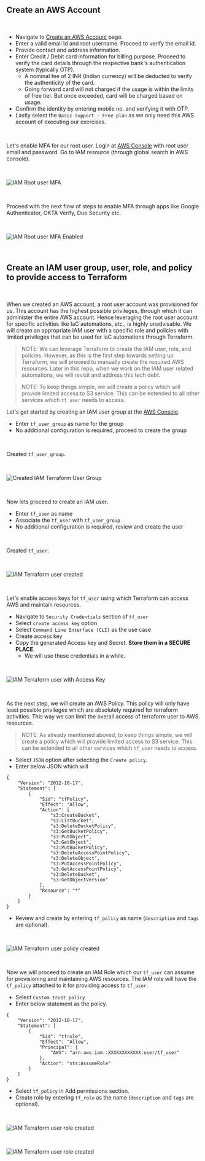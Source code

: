 ## Create an AWS Account

<br />

 - Navigate to [Create an AWS Account](https://portal.aws.amazon.com/billing/signup#/start/email) page. 
 - Enter a valid email id and root username. Proceed to verify the email id.
 - Provide contact and address information.
 - Enter Credit / Debit card information for billing purpose. Proceed to verify the card details through the respective bank's authentication system (typically OTP).
    - A nominal fee of 2 INR (Indian currency) will be deducted to verify the authenticity of the card.
    - Going forward card will not charged if the usage is within the limits of free tier. But once exceeded, card will be charged based on usage.
 - Confirm the identity by entering mobile no. and verifying it with OTP.
 - Lastly select the `Basic Support - Free plan` as we only need this AWS account of executing our exercises.

<br />

Let's enable MFA for our root user. Login at [AWS Console](https://console.aws.amazon.com/) with root user email and password. Go to IAM resource (through global search in AWS console).

<br />

![IAM Root user MFA](../images/iam_root_user_mfa.png "IAM Root user MFA")

<br />

Proceed with the next flow of steps to enable MFA through apps like Google Authenticator, OKTA Verify, Duo Security etc.

<br />

![IAM Root user MFA Enabled](../images/iam_root_user_mfa_enabled.png "IAM Root user MFA Enabled")

<br /> 


## Create an IAM user group, user, role, and policy to provide access to Terraform

<br />

When we created an AWS account, a root user account was provisioned for us. This account has the highest possible privileges, through which it can administer the entire AWS account. Hence leveraging the root user account for specific activities like IaC automations, etc., is highly unadvisable. We will create an appropriate IAM user with a specific role and policies with limited privileges that can be used for IaC automations through Terraform.

> NOTE: We can leverage Terraform to create the IAM user, role, and policies. However, as this is the first step towards setting up Terraform, we will proceed to manually create the required AWS resources. Later in this repo, when we work on the IAM user related automations, we will revisit and address this tech debt.

> NOTE: To keep things simple, we will create a policy which will provide limited access to S3 service. This can be extended to all other services which `tf_user` needs to access.

Let's get started by creating an IAM user group at the [AWS Console](https://console.aws.amazon.com/).

- Enter `tf_user_group` as name for the group
- No additional configuration is required, proceed to create the group

<br />

Created `tf_user_group`.

<br />

![Created IAM Terraform User Group](../images/iam_tf_user_group_created.png "Created IAM Terraform User Group")

<br />

Now lets proceed to create an IAM user.

- Enter `tf_user` as name
- Associate the `tf_user` with `tf_user_group`
- No additional configuration is required, review and create the user

<br />

Created `tf_user`.

<br />

![IAM Terraform user created](../images/iam_tf_user_created.png "Review and create Terraform user")

<br />

Let's enable access keys for `tf_user` using which Terraform can access AWS and maintain resources. 

- Navigate to `Security Credentials` section of `tf_user`
- Select `create access key` option
- Select `Command Line Interface (CLI)` as the use case
- Create access key
- Copy the generated Access key and Secret. **Store them in a SECURE PLACE**.
   - We will use these credentials in a while.

<br />

![IAM Terraform user with Access Key](../images/iam_tf_user_with_access_key.png "IAM Terraform user with Access Key")

<br />

As the next step, we will create an AWS Policy. This policy will only have least possible privileges which are absolutely required for terraform activities. This way we can limit the overall access of terraform user to AWS resources.

> NOTE: As already mentioned aboved, to keep things simple, we will create a policy which will provide limited access to S3 service. This can be extended to all other services which `tf_user` needs to access.

- Select `JSON` option after selecting the `Create policy`.
- Enter below JSON which will 

```
{
    "Version": "2012-10-17",
    "Statement": [
        {
            "Sid": "tfPolicy",
            "Effect": "Allow",
            "Action": [
                "s3:CreateBucket",
                "s3:ListBucket",
                "s3:DeleteBucketPolicy",
                "s3:GetBucketPolicy",
                "s3:PutObject",
                "s3:GetObject",
                "s3:PutBucketPolicy",
                "s3:DeleteAccessPointPolicy",
                "s3:DeleteObject",
                "s3:PutAccessPointPolicy",
                "s3:GetAccessPointPolicy",
                "s3:DeleteBucket",
                "s3:GetObjectVersion"
            ],
            "Resource": "*"
        }
    ]
}
```
- Review and create by entering `tf_policy` as name (`description` and `tags` are optional). 

<br />

![IAM Terraform user policy created](../images/iam_tf_user_policy_created.png "IAM Terraform user policy created")

<br /> 

Now we will proceed to create an IAM Role which our `tf_user` can assume for provisioning and maintaining AWS resources. The IAM role will have the `tf_policy` attached to it for providing access to `tf_user`.

- Select `Custom trust policy`
- Enter below statement as the policy.

```
{
	"Version": "2012-10-17",
	"Statement": [
		{
			"Sid": "tfrole",
			"Effect": "Allow",
			"Principal": {
				"AWS": "arn:aws:iam::XXXXXXXXXXXX:user/tf_user"
			},
			"Action": "sts:AssumeRole"
		}
	]
}
```
- Select `tf_policy` in Add permissions section.
- Create role by entering `tf_role` as the name (`description` and `tags` are optional). 

<br />

![IAM Terraform user role created](../images/iam_tf_user_role_created_1.png "IAM Terraform user role created")

<br />

![IAM Terraform user role created](../images/iam_tf_user_role_created_2.png "IAM Terraform user role created")